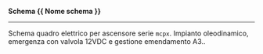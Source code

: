 __Schema {{ Nome schema }}__

---

Schema quadro elettrico per ascensore serie `mcpx`. Impianto oleodinamico, emergenza con valvola 12VDC e gestione emendamento A3..
